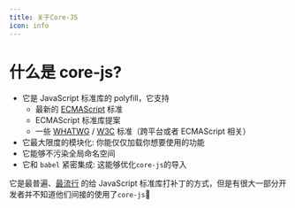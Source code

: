 ```yaml
---
title: 关于Core-JS
icon: info
---
```

# 什么是 core-js?

- 它是 JavaScript 标准库的 polyfill，它支持
  - 最新的 [ECMAScript](https://zh.wikipedia.org/wiki/ECMAScript) 标准
  - ECMAScript 标准库提案
  - 一些 [WHATWG](https://zh.wikipedia.org/wiki/WHATWG) / [W3C](https://zh.wikipedia.org/wiki/万维网联盟) 标准（跨平台或者 ECMAScript 相关）
- 它最大限度的模块化: 你能仅仅加载你想要使用的功能
- 它能够不污染全局命名空间
- 它和 `babel` 紧密集成: 这能够优化`core-js`的导入

它是最普遍、[最流行](https://npmtrends.com/airbnb-js-shims-vs-core-js-vs-es5-shim-vs-es6-shim-vs-js-polyfills-vs-polyfill-library-vs-polyfill-service) 的给 JavaScript 标准库打补丁的方式，但是有很大一部分开发者并不知道他们间接的使用了`core-js`🙂
